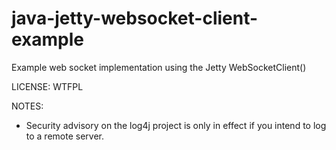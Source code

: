 # java-jetty-websocket-client-example
Example web socket implementation using the Jetty WebSocketClient()

LICENSE: WTFPL

NOTES:

- Security advisory on the log4j project is only in effect if you intend to log to a remote server.
